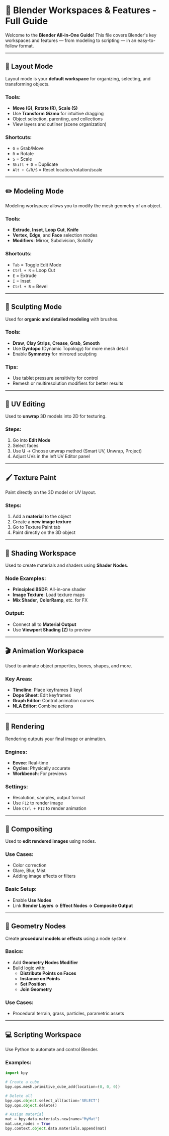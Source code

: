 # 🎨 Blender Workspaces & Features - Full Guide

Welcome to the **Blender All-in-One Guide**! This file covers Blender's key workspaces and features — from modeling to scripting — in an easy-to-follow format.

---

## 🧱 Layout Mode

Layout mode is your **default workspace** for organizing, selecting, and transforming objects.

### Tools:
- **Move (G)**, **Rotate (R)**, **Scale (S)**
- Use **Transform Gizmo** for intuitive dragging
- Object selection, parenting, and collections
- View layers and outliner (scene organization)

### Shortcuts:
- `G` = Grab/Move  
- `R` = Rotate  
- `S` = Scale  
- `Shift + D` = Duplicate  
- `Alt + G/R/S` = Reset location/rotation/scale

---

## ✏️ Modeling Mode

Modeling workspace allows you to modify the mesh geometry of an object.

### Tools:
- **Extrude**, **Inset**, **Loop Cut**, **Knife**
- **Vertex**, **Edge**, and **Face** selection modes
- **Modifiers**: Mirror, Subdivision, Solidify

### Shortcuts:
- `Tab` = Toggle Edit Mode  
- `Ctrl + R` = Loop Cut  
- `E` = Extrude  
- `I` = Inset  
- `Ctrl + B` = Bevel

---

## 🗿 Sculpting Mode

Used for **organic and detailed modeling** with brushes.

### Tools:
- **Draw**, **Clay Strips**, **Crease**, **Grab**, **Smooth**
- Use **Dyntopo** (Dynamic Topology) for more mesh detail
- Enable **Symmetry** for mirrored sculpting

### Tips:
- Use tablet pressure sensitivity for control
- Remesh or multiresolution modifiers for better results

---

## 🧩 UV Editing

Used to **unwrap** 3D models into 2D for texturing.

### Steps:
1. Go into **Edit Mode**
2. Select faces
3. Use **U** → Choose unwrap method (Smart UV, Unwrap, Project)
4. Adjust UVs in the left UV Editor panel

---

## 🖌️ Texture Paint

Paint directly on the 3D model or UV layout.

### Steps:
1. Add a **material** to the object
2. Create a **new image texture**
3. Go to Texture Paint tab
4. Paint directly on the 3D object

---

## 🧪 Shading Workspace

Used to create materials and shaders using **Shader Nodes**.

### Node Examples:
- **Principled BSDF**: All-in-one shader
- **Image Texture**: Load texture maps
- **Mix Shader**, **ColorRamp**, etc. for FX

### Output:
- Connect all to **Material Output**
- Use **Viewport Shading (Z)** to preview

---

## 🎬 Animation Workspace

Used to animate object properties, bones, shapes, and more.

### Key Areas:
- **Timeline**: Place keyframes (I key)
- **Dope Sheet**: Edit keyframes
- **Graph Editor**: Control animation curves
- **NLA Editor**: Combine actions

---

## 📸 Rendering

Rendering outputs your final image or animation.

### Engines:
- **Eevee**: Real-time
- **Cycles**: Physically accurate
- **Workbench**: For previews

### Settings:
- Resolution, samples, output format
- Use `F12` to render image
- Use `Ctrl + F12` to render animation

---

## 🧃 Compositing

Used to **edit rendered images** using nodes.

### Use Cases:
- Color correction
- Glare, Blur, Mist
- Adding image effects or filters

### Basic Setup:
- Enable **Use Nodes**
- Link **Render Layers → Effect Nodes → Composite Output**

---

## 🧬 Geometry Nodes

Create **procedural models or effects** using a node system.

### Basics:
- Add **Geometry Nodes Modifier**
- Build logic with:
  - **Distribute Points on Faces**
  - **Instance on Points**
  - **Set Position**
  - **Join Geometry**

### Use Cases:
- Procedural terrain, grass, particles, parametric assets

---

## 💻 Scripting Workspace

Use Python to automate and control Blender.

### Examples:
```python
import bpy

# Create a cube
bpy.ops.mesh.primitive_cube_add(location=(0, 0, 0))

# Delete all
bpy.ops.object.select_all(action='SELECT')
bpy.ops.object.delete()

# Assign material
mat = bpy.data.materials.new(name="MyMat")
mat.use_nodes = True
bpy.context.object.data.materials.append(mat)
